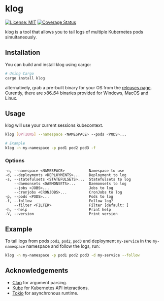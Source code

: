 # klog

[![License: MIT](https://img.shields.io/badge/License-MIT-yellow.svg)](https://opensource.org/licenses/MIT) 
[![Coverage Status](https://coveralls.io/repos/github/tobifroe/klog/badge.svg?branch=main)](https://coveralls.io/github/tobifroe/klog?branch=main)

klog is a tool that allows you to tail logs of multiple Kubernetes pods simultaneously. 

## Installation
You can build and install klog using cargo:
```bash
# Using Cargo
cargo install klog
```
alternatively, grab a pre-built binary for your OS from the [releases page](https://github.com/tobifroe/klog/releases).
Curently, there are x86_64 binaries provided for Windows, MacOS and Linux.


## Usage
klog will use your current sessions kubecontext.

```bash
klog [OPTIONS] --namespace <NAMESPACE> --pods <PODS>...

# Example
klog -n my-namespace -p pod1 pod2 pod3 -f
```

### Options

```
-n, --namespace <NAMESPACE>           Namespace to use
-d, --deployments <DEPLOYMENTS>...    Deployment to log
-s, --statefulsets <STATEFULSETS>...  Statefulsets to log
    --daemonsets <DAEMONSETS>...      Daemonsets to log
    --jobs <JOBS>...                  Jobs to log
    --cronjobs <CRONJOBS>...          CronJobs to log
-p, --pods <PODS>...                  Pods to log
-f, --follow                          Follow log?
    --filter <FILTER>                 Filter [default: ]
-h, --help                            Print help
-V, --version                         Print version
```

## Example

To tail logs from pods `pod1`, `pod2`, `pod3` and deployment `my-service` in the `my-namespace` namespace and follow the logs, run:

```bash
klog -n my-namespace -p pod1 pod2 pod3 -d my-service --follow
```

## Acknowledgements

- [Clap](https://github.com/clap-rs/clap) for argument parsing.
- [Kube](https://github.com/clux/kube-rs) for Kubernetes API interactions.
- [Tokio](https://github.com/tokio-rs/tokio) for asynchronous runtime.

